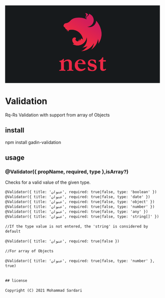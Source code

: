 ![Product Name Screen Shot][nestjs-logo]
# Validation

Rq-Rs Validation with support from array of Objects

## install

npm install gadin-validation

## usage

### @Validator({ propName, required, type },isArray?)

Checks for a valid value of the given type.

    @Validator({ title: 'عنوان', required: true|false, type: 'boolean' })
    @Validator({ title: 'عنوان', required: true|false, type: 'date' })
    @Validator({ title: 'عنوان', required: true|false, type: 'object' })
    @Validator({ title: 'عنوان', required: true|false, type: 'number' })
    @Validator({ title: 'عنوان', required: true|false, type: 'any' })
    @Validator({ title: 'عنوان', required: true|false, type: 'string[]' })

    //If the type value is not entered, the 'string' is considered by default

    @Validator({ title: 'عنوان', required: true|false })

    //For array of Objects

    @Validator({ title: 'عنوان', required: true|false, type: 'number' }, true)


    ## license

    Copyright (C) 2021 Mohammad Sardari


<!-- MARKDOWN LINKS & IMAGES -->
[nestjs-logo]: nestjs-logo.png

